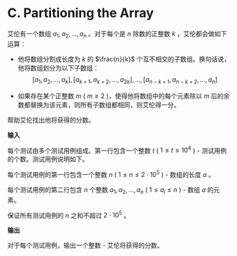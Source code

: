 # C. Partitioning the Array

艾伦有一个数组 $a_1, a_2,\ldots,a_n$ 。对于每个是 $n$ 除数的正整数 $k$ ，艾伦都会做如下运算：

- 他将数组分割成长度为 $k$ 的 $\frac{n}{k}$ 个互不相交的子数组。换句话说，他将数组划分为以下子数组：
    $$
    [a_1,a_2,\ldots,a_k],[a_{k+1}, a_{k+2},\ldots,a_{2k}],\ldots,[a_{n-k+1},a_{n-k+2},\ldots,a_{n}]
    $$
    
- 如果存在某个正整数 $m$ ( $m \geq 2$ )，使得他将数组中的每个元素除以 $m$ 后的余数都替换为该元素，则所有子数组都相同，则艾伦得一分。

帮助艾伦找出他将获得的分数。

**输入**

每个测试由多个测试用例组成。第一行包含一个整数 $t$ ( $1 \leq t \leq 10^4$ ) - 测试用例的个数。测试用例说明如下。

每个测试用例的第一行包含一个整数 $n$ ( $1 \leq n \leq 2\cdot10^5$ ) - 数组的长度 $a$ 。

每个测试用例的第二行包含 $n$ 个整数 $a_1, a_2,\ldots, a_n$ ( $1 \leq a_i \leq n$ ) - 数组 $a$ 的元素。

保证所有测试用例的 $n$ 之和不超过 $2 \cdot 10^5$ 。

**输出**

对于每个测试用例，输出一个整数 - 艾伦将获得的分数。